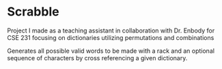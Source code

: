 # Scrabble
Project I made as a teaching assistant in collaboration with Dr. Enbody for CSE 231 focusing on dictionaries utilizing permutations and combinations


Generates all possible valid words to be made with a rack and an optional sequence of characters by cross referencing a given dictionary. 
